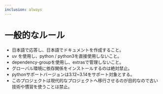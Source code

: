 ```yaml
---
inclusion: always
---
```


# 一般的なルール

- 日本語で応答し、日本語でドキュメントを作成すること。
- uv を使用し、python / python3を直接使用しないこと。
- dependency-groupを使用し、extrasで管理しないこと。
- グローバル環境に依存関係をインストールするのは絶対禁止。
- pythonサポートバージョンは3.12~3.14をサポート対象とする。
- このプロジェクトは現代的なプロジェクトへ移行させるのが目的なので古い技術や慣習を使うことは禁止。

<!------------------------------------------------------------------------------------
   Add rules to this file or a short description and have Kiro refine them for you.

   Learn about inclusion modes: https://kiro.dev/docs/steering/#inclusion-modes
------------------------------------------------------------------------------------->
